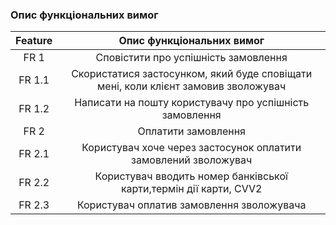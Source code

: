 ### Опис функціональних вимог
| Feature | Опис функціональних вимог |
|:-------:|:-----------:|
| FR 1 | Сповістити про успішність замовлення | 
| FR 1.1 | Скористатися застосунком, який буде сповіщати мені, коли клієнт замовив зволожувач |
| FR 1.2 | Написати на пошту користувачу про успішність замовлення |
| FR 2 | Оплатити замовлення |
| FR 2.1 | Користувач хоче через застосунок оплатити замовлений зволожувач |
| FR 2.2 | Користувач вводить номер банківської карти,термін дії карти, CVV2 |
| FR 2.3 | Користувач оплатив замовлення зволожувача|